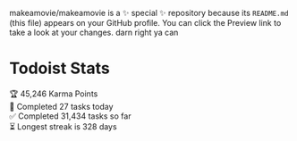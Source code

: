 makeamovie/makeamovie is a ✨ special ✨ repository because its `README.md` (this file) appears on your GitHub profile.
You can click the Preview link to take a look at your changes. darn right ya can

# Todoist Stats

<!-- TODO-IST:START -->
🏆  45,246 Karma Points           
🌸  Completed 27 tasks today           
✅  Completed 31,434 tasks so far           
⏳  Longest streak is 328 days
<!-- TODO-IST:END -->